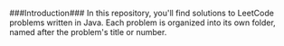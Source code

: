 ###Introduction###
In this repository, you'll find solutions to LeetCode problems written in Java. Each problem is organized into its own folder, named after the problem's title or number.
